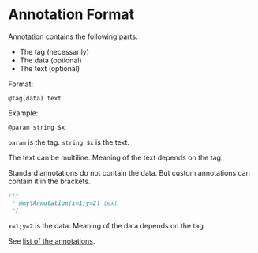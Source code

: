 # Annotation Format

Annotation contains the following parts:
 
* The tag (necessarily)
* The data (optional)
* The text (optional)

Format:

```
@tag(data) text
```

Example:

```
@param string $x
```

`param` is the tag.
`string $x` is the text.

The text can be multiline.
Meaning of the text depends on the tag.

Standard annotations do not contain the data.
But custom annotations can contain it in the brackets.

```php
/**
 * @my\Annotation(x=1;y=2) text
 */
```

`x=1;y=2` is the data.
Meaning of the data depends on the tag.

See [list of the annotations](tags.md).